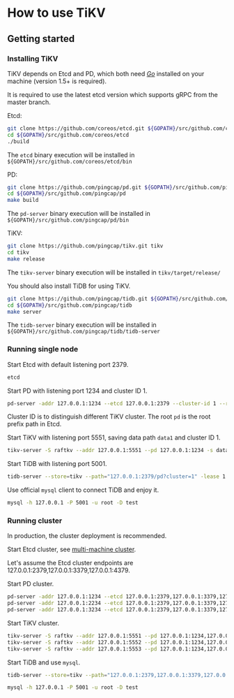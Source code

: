 # How to use TiKV

## Getting started

### Installing TiKV

TiKV depends on Etcd and PD, which both need [*Go*](https://golang.org/) installed on your machine (version 1.5+ is required). 

It is required to use the latest etcd version which supports gRPC from the master branch.

Etcd:

```sh
git clone https://github.com/coreos/etcd.git ${GOPATH}/src/github.com/coreos/etcd
cd ${GOPATH}/src/github.com/coreos/etcd
./build
```

The `etcd` binary execution will be installed in `${GOPATH}/src/github.com/coreos/etcd/bin`

PD:

```sh
git clone https://github.com/pingcap/pd.git ${GOPATH}/src/github.com/pingcap/pd
cd ${GOPATH}/src/github.com/pingcap/pd
make build
```

The `pd-server` binary execution will be installed in `${GOPATH}/src/github.com/pingcap/pd/bin`

TiKV:

```sh
git clone https://github.com/pingcap/tikv.git tikv
cd tikv
make release
```

The `tikv-server` binary execution will be installed in `tikv/target/release/`

You should also install TiDB for using TiKV.

```sh
git clone https://github.com/pingcap/tidb.git ${GOPATH}/src/github.com/pingcap/tidb
cd ${GOPATH}/src/github.com/pingcap/tidb
make server
```

The `tidb-server` binary execution will be installed in `${GOPATH}/src/github.com/pingcap/tidb/tidb-server`

### Running single node

Start Etcd with default listening port 2379.

```sh
etcd 
```

Start PD with listening port 1234 and cluster ID 1.

```sh
pd-server -addr 127.0.0.1:1234 --etcd 127.0.0.1:2379 --cluster-id 1 --root pd
```

Cluster ID is to distinguish different TiKV cluster.
The root `pd` is the root prefix path in Etcd. 

Start TiKV with listening port 5551, saving data path `data1` and cluster ID 1.

```sh
tikv-server -S raftkv --addr 127.0.0.1:5551 --pd 127.0.0.1:1234 -s data1 --cluster-id 1
```

Start TiDB with listening port 5001. 

```sh
tidb-server --store=tikv --path="127.0.0.1:2379/pd?cluster=1" -lease 1 -P 5001
```

Use official `mysql` client to connect TiDB and enjoy it. 

```sh
mysql -h 127.0.0.1 -P 5001 -u root -D test
```

### Running cluster

In production, the cluster deployment is recommended. 

Start Etcd cluster, see [multi-machine cluster](https://github.com/coreos/etcd/blob/master/Documentation/op-guide/clustering.md).

Let's assume the Etcd cluster endpoints are 127.0.0.1:2379,127.0.0.1:3379,127.0.0.1:4379.

Start PD cluster.
```sh
pd-server -addr 127.0.0.1:1234 --etcd 127.0.0.1:2379,127.0.0.1:3379,127.0.0.1:4379 --cluster-id 1 --root pd
pd-server -addr 127.0.0.1:2234 --etcd 127.0.0.1:2379,127.0.0.1:3379,127.0.0.1:4379 --cluster-id 1 --root pd
pd-server -addr 127.0.0.1:3234 --etcd 127.0.0.1:2379,127.0.0.1:3379,127.0.0.1:4379 --cluster-id 1 --root pd
```

Start TiKV cluster.
```sh
tikv-server -S raftkv --addr 127.0.0.1:5551 --pd 127.0.0.1:1234,127.0.0.1:2234,127.0.0.1:3234 -s data1 --cluster-id 1
tikv-server -S raftkv --addr 127.0.0.1:5552 --pd 127.0.0.1:1234,127.0.0.1:2234,127.0.0.1:3234 -s data2 --cluster-id 1
tikv-server -S raftkv --addr 127.0.0.1:5553 --pd 127.0.0.1:1234,127.0.0.1:2234,127.0.0.1:3234 -s data3 --cluster-id 1
```

Start TiDB and use `mysql`.
```sh
tidb-server --store=tikv --path="127.0.0.1:2379,127.0.0.1:3379,127.0.0.1:4379/pd?cluster=1" -lease 1 -P 5001

mysql -h 127.0.0.1 -P 5001 -u root -D test
```